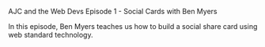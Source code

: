 AJC and the Web Devs Episode 1 - Social Cards with Ben Myers

In this episode, Ben Myers teaches us how to build a social share card using web standard technology.